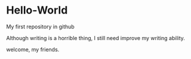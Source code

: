 # Hello-World
My first repository in github


Although writing is a horrible thing, I still need improve my writing ability. 

welcome, my friends.
